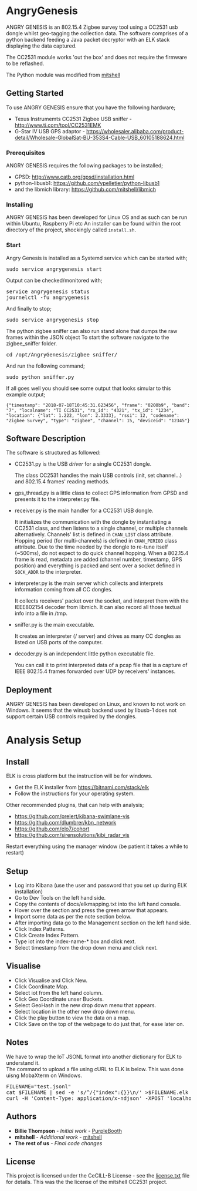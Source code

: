 # AngryGenesis

ANGRY GENESIS is an 802.15.4 Zigbee survey tool using a CC2531 usb dongle whilst geo-tagging the collection data. The software comprises of a python backend feeding a Java packet decryptor with an ELK stack displaying the data captured.

The CC2531 module works 'out the box' and does not require the firmware to be reflashed.

The Python module was modified from [mitshell](https://github.com/mitshell/CC2531)

## Getting Started

To use ANGRY GENESIS ensure that you have the following hardware;

* Texus Instrumemts CC2531 Zigbee USB sniffer - http://www.ti.com/tool/CC2531EMK
* G-Star IV USB GPS adaptor - https://wholesaler.alibaba.com/product-detail/Wholesale-GlobalSat-BU-353S4-Cable-USB_60105188624.html

### Prerequisites

ANGRY GENESIS requires the following packages to be installed;

* GPSD: http://www.catb.org/gpsd/installation.html
* python-libusb1: https://github.com/vpelletier/python-libusb1
* and the libmich library: https://github.com/mitshell/libmich

### Installing

ANGRY GENESIS has been developed for Linux OS and as such can be run within Ubuntu, Raspberry Pi etc
An installer can be found within the root directory of the project, shockingly called `install.sh`. 


### Start

Angry Genesis is installed as a Systemd service which can be started with;
<pre>
sudo service angrygenesis start
</pre>
Output can be checked/monitored with;
<pre>
service angrygenesis status
journelctl -fu angrygenesis
</pre>
And finally to stop;
<pre>
sudo service angrygenesis stop
</pre> 

The python zigbee sniffer can also run stand alone that dumps the raw frames within the JSON object
To start the software navigate to the zigbee_sniffer folder.

<pre>
cd /opt/AngryGenesis/zigbee_sniffer/
</pre>

And run the following command;

<pre>
sudo python sniffer.py
</pre>

If all goes well you should see some output that looks simular to this example output;

```
{"timestamp": "2018-07-18T10:45:31.623456", "frame": "0200b9", "band": "7", "localname": "TI CC2531", "rx_id": "4321", "tx_id": "1234", "location": {"lat": 1.222, "lon": 2.3333}, "rssi": 12, "codename": "Zigbee Survey", "type": "zigbee", "channel": 15, "deviceid": "12345"}
```

## Software Description

The software is structured as followed:

* CC2531.py is the USB *driver* for a single CC2531 dongle.

   The class CC2531 handles the main USB controls (init, set channel...) and 
   802.15.4 frames' reading methods.

* gps_thread.py is a little class to collect GPS information from GPSD and presents it to the interpreter.py file.

* receiver.py is the main handler for a CC2531 USB dongle.

   It initializes the communication with the dongle by instantiating a CC2531 
   class, and then listens to a single channel, or multiple channels
   alternatively. Channels' list is defined in `CHAN_LIST` class attribute. 
   Hopping period (for multi-channels) is defined in `CHAN_PERIOD` class
   attribute. Due to the time needed by the dongle to re-tune itself (~500ms), 
   do not expect to do quick channel hopping. When a 802.15.4 frame is read,
   metadata are added (channel number, timestamp, GPS position) and everything
   is packed and sent over a socket defined in `SOCK_ADDR` to the interpreter.

* interpreter.py is the main server which collects and interprets information coming from all CC dongles.
   
   It collects receivers' packet over the socket, and interpret them with the IEEE802154 decoder from libmich. It can also record all those textual info into a file in /tmp.

* sniffer.py is the main executable.
   
   It creates an interpreter (/ server) and drives as many CC dongles as listed 
   on USB ports of the computer.

* decoder.py is an independent little python executable file.

   You can call it to print interpreted data of a pcap file that is a capture 
   of IEEE 802.15.4 frames forwarded over UDP by receivers' instances.

## Deployment

ANGRY GENESIS has been developed on Linux, and known to not work on Windows. It seems that the winusb backend used by libusb-1 does not support certain USB controls required by the dongles.



# Analysis Setup
## Install
ELK is cross platform but the instruction will be for windows.
* Get the ELK installer from https://bitnami.com/stack/elk
* Follow the instructions for your operating system.

Other recommended plugins, that can help  with analysis;
* https://github.com/prelert/kibana-swimlane-vis
* https://github.com/dlumbrer/kbn_network
* https://github.com/elo7/cohort
* https://github.com/sirensolutions/kibi_radar_vis


Restart everything using the manager window (be patient it takes a while to restart)

## Setup
* Log into Kibana (use the user and password that you set up during ELK installation)
* Go to Dev Tools on the left hand side.
* Copy the contents of docs/elkmapping.txt into the left hand console.
* Hover over the section and press the green arrow that appears.
* Import some data as per the note section below.
* After importing data go to the Management section on the left hand side.
* Click Index Patterns.
* Click Create Index Pattern.
* Type iot into the index-name-* box and click next.
* Select timestamp from the drop down menu and click next.

## Visualise
* Click Visualise and Click New.
* Click Coordinate Map.
* Select iot from the left hand column.
* Click Geo Coordinate unser Buckets.
* Select GeoHash in the new drop down menu that appears.
* Select location in the other new drop down menu.
* Click the play button to view the data on a map.
* Click Save on the top of the webpage to do just that, for ease later on.

## Notes
We have to wrap the IoT JSONL format into another dictionary for ELK to understand it.   
The command to upload a file using cURL to ELK is below. This was done uisng MobaXterm on Windows.

<pre>
FILENAME="test.jsonl"
cat $FILENAME | sed -e 's/^/{"index":{}}\n/' >$FILENAME.elk
curl -H 'Content-Type: application/x-ndjson' -XPOST 'localhost:9200/iot/doc/_bulk?pretty' --data-binary @$FILENAME.elk >/dev/null
</pre>


## Authors

* **Billie Thompson** - *Initial work* - [PurpleBooth](https://github.com/PurpleBooth)
* **mitshell** - *Additional work* - [mitshell](https://github.com/mitshell/CC2531)
* **The rest of us** - *Final code changes*

## License

This project is licensed under the CeCILL-B License - see the [license.txt](license.txt) file for details.
This was the the license of the mitshell CC2531 project.



